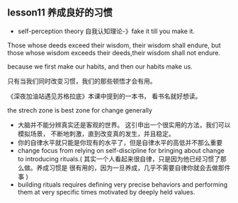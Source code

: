 ## lesson11 养成良好的习惯

* self-perception theory 自我认知理论-》fake it till you make it.

Those whose deeds exceed their wisdom, their
wisdom shall endure, but those whose wisdom
exceeds their deeds,their wisdom shall not endure.

because we first make our habits, and then our habits make us.

只有当我们同时改变习惯，我们的那些顿悟才会有用。

《深夜加油站遇见苏格拉底》本课中提到的一本书，
看书名就好想读。

the strech zone is best zone for change generally
* 大脑并不能分辨真实还是客观的世界。
这引申出一个很实用的方法，我们可以模拟场景，
不断地刺激，直到改变真的发生，并且稳定。
* 你的自律水平就只能是你现有的水平了，但是自律水平的高低并不那么重要
* change focus from relying on self-discipline for
bringing about change to introducing rituals.(
其实一个人看起来很自律，只是因为他已经习惯了那么做。养成习惯是
很有用的，因为一旦养成，几乎不需要自律你就会去做那件事
)
* building rituals requires defining very precise 
behaviors and performing them at very specific times
motivated by deeply held values.

